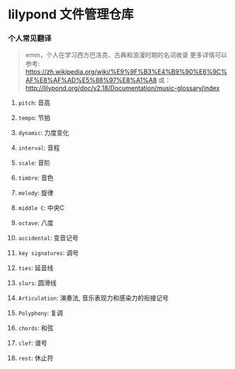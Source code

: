 # lilypond 文件管理仓库

### 个人常见翻译

> emm，个人在学习西方巴洛克、古典和浪漫时期的名词收录
> 更多详情可以参考: https://zh.wikipedia.org/wiki/%E9%9F%B3%E4%B9%90%E6%9C%AF%E8%AF%AD%E5%88%97%E8%A1%A8
> 或： http://lilypond.org/doc/v2.18/Documentation/music-glossary/index

1. `pitch`: 音高

1. `tempo`: 节拍

1. `dynamic`: 力度变化

1. `interval`: 音程

1. `scale`: 音阶

1. `timbre`: 音色

1. `melody`: 旋律

1. `middle C`:  中央C

1. `octave`: 八度

1. `accidental`: 变音记号

1. `key signatures`: 调号

1. `ties`: 延音线

1. `slurs`: 圆滑线

1. `Articulation`: 演奏法, 音乐表现力和感染力的衔接记号

1. `Polyphony`: 复调

1. `chords`: 和弦

1. `clef`: 谱号

1. `rest`: 休止符

### 

